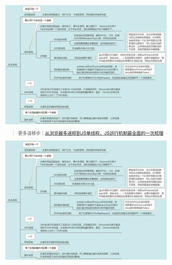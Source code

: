 ![浏览器的五类进程](./image/1.png)



> 更多请移步：[从浏览器多进程到JS单线程，JS运行机制最全面的一次梳理](https://juejin.cn/post/6844903553795014663)

![1](./image/1.png)
